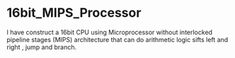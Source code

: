 # 16bit_MIPS_Processor
I have construct a 16bit CPU using Microprocessor without interlocked pipeline stages (MIPS) architecture that can do arithmetic logic sifts left and right , jump and branch.
